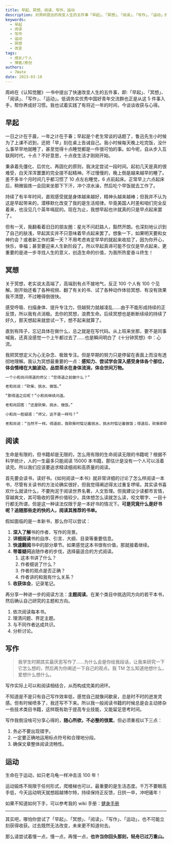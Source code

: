 ```yaml
---
title: 早起、冥想、阅读、写作、运动
description: 对周岭提出的改变人生的五件事「早起」、「冥想」、「阅读」、「写作」、「运动」的感悟和心得。
keywords:
  - 早起
  - 阅读
  - 写作
  - 运动
  - 冥想
  - 改变
tags:
  - 成长/个人
  - 博客/原创
authors:
  - 7Wate
date: 2023-03-10
---
```


周岭在《认知觉醒》一书中提出了快速改变人生的五件事，即:「早起」、「冥想」、「阅读」、「写作」、「运动」。低调务实优秀中国好青年交流群也正是从这 5 件事入手，帮你养成好习惯。我也试着实践了有将近一年的时间，今谈谈收获与心得。

## 早起

一日之计在于晨，一年之计在于春；早起是个老生常谈的话题了，鲁迅先生小时候为了上课不迟到，还把「早」刻在桌上告诫自己。我小时候每天晚上吃完饭，没什么事早早地就睡了，甚至觉得十点睡觉都是一件很可怕的事。如今呢，自从步入互联网时代，十点？不好意思，十点夜生活才刚刚开始。

秉承着先僵化、后优化、再固化的原则，我决定尝试一段时间。起初几天是真的很难受，白天浑浑噩噩的完全提不起精神。不过慢慢的，晚上倒是越来越早的睡了。差不多半个月时间几乎都习惯了 10 点左右睡觉，6 点前起床。正常早上六点起床后，稍微锻炼一会回来坐那下下汗，冲个凉水澡，然后吃个早饭就去工作了。

持续了有半年时间，直观感受就是身体越来越好，精神头越来越棒；但我并不认为这是早起带来的，潜移默化改变了我的是生活规律。毕竟美国人时差和咱们完全反着来，也没见几个英年嗝屁的。现在为止，我想早起也许就真的只是早点起来罢了。

但有一天，我翻看着旧日的朋友圈：星光不问赶路人，豁然开朗。也深刻地认识到了自己的肤浅，早起其实并不只意味着早点起来罢了。想象一下，如果明天要和女神约会？或者新工作的第一天？不用考虑肯定早早的就起来收拾了，因为你开心，快乐，幸福；甚至要迎来人生新阶段了。所以早起真谛可能不仅仅是早点起来，更重要的是进一步寻找人生的意义，创造生命的价值，为我所热爱奋斗终生！

## 冥想

关于冥想，老实说太高端了，高端到有点不接地气，反正 100 个人有 100 个见解。刚开始还看了各种视频、翻了有关的书、试了各种动作体验冥想、有没有效果我不清楚，不过睡得倒很快。

感受呼吸、扫描身体、提升专注力，但越努力就越凌乱……由于不能形成持续的正反馈，所以我有点消极。去你的冥想，浪费生命。后续冥想也是断断续续的持续了好久，那天想起来就尝试一下，想不起来就算了。

直到有阵子，忘记具体在做什么，总之就是在写代码。从上班来坐那，要不是同事喊我，还真没感觉一个上午都过去了……也是瞬间明白了《十分钟冥想》中：心流。

我把冥想定义为心无杂念、极致专注。但是早期的努力只是停留在表面上而没有透彻地理解。我认为冥想最重要的一点：**感知力、尝试学会深入感受身体各个部位，体会情绪在大脑波动，品尝茶水在身体流淌，体会世间万物。**

```markdown
一个小和尚问得道的师父：“您得道之前做什么？”

老和尚说：“砍柴、挑水、做饭。”

“那得道之后呢？”小和尚继续问道。

老和尚回答：“还是砍柴、挑水、做饭。”

小和尚一脸疑惑：“师父，这不是一样吗？”

老和尚说：“当然不一样。得道前，我砍柴时惦记着挑水，挑水时惦记着做饭；得道后，砍柴即砍柴，挑水即挑水，做饭即做饭。”
```

## 阅读

生命是有限的，但书籍却是无限的，怎么用有限的生命阅读无限的书籍呢？根据不科学统计，人的一生最多只能阅读 15000 本书籍，那估计是没有一个人可以活着读完。所以我们应该要追求精读细阅和高质量的阅读。

首先要会读书，读好书。《如何阅读一本书》就非常详细的讨论了怎么样阅读一本书，尽管有关读书的方法论确实很好，但我觉得阐述得太过重复啰嗦。其实读书喜欢什么就读什么，不要拘泥于阅读世界名著，人文哲理。但我建议少读都市言情，穿越爽文，其可吸收的营养价值较少。具体想怎么读就怎么读，咬文嚼字、一目十行都无所谓，但是这一种读法仅限于是一本好书的情况下。**可是究竟什么是好书呢？追随那些走的快的人，阅读其推荐的书单。**

假如面临的是一本新书，那么你可以尝试：

1. **深入了解**书的作者、写作的背景。
2. **详细阅读**书的自序、引言、大纲、目录等重要信息。
3. **快速翻阅**书中的部分章节。如果感觉这本书很有价值，那就接着继续。
4. **带着疑问**追随作者的步伐，选择最适合的方式阅读。
    1. 这本书讲了什么？
    2. 作者细说了什么？
    3. 作者的观点是否正确？
    4. 作者讲的和我有什么关系？
5. **收获体会**，记录笔记。

再分享一种进一步的阅读方法：**主题阅读**。在某个类目中挑选同方向的若干本书，然后确认自己研究的主题和方向。

1. 依次阅读每本书。
2. 理清问题、界定主题。
3. 与不同作者达成共识。
4. 分析讨论。

## 写作

> 我学生时期其实最厌恶写作了……为什么会是你给我段话，让我来研究一下它怎么想的，然后再为你阐述一下自己的观点。我 TM 怎么知道他想什么，爱想什么想什么。

写作实际上可以和阅读相结合，从而构成完美的闭环。

不知道是不是只有自己写作效率低，感觉自己就像间歇泉，总是时不时的迸发灵感。但有时候喷多了，我还写不下来。所以我一般阅读书籍的时候总是会主动掺杂一些技术类目书籍，这样既有助于提高专业技能，又能留足思考时间。

写作我倒没啥可分享心得的，**随心所欲，不必整的很累**。但必须重视以下三点：

1. 务必不要出现错字。
2. 一定要正确地运用标点符号和合理地分段。
3. 确保文章整体阅读流畅性。

## 运动

生命在于运动，如只老乌龟一样冲击活 100 年！

运动锻炼不局限于任何形式，爬楼梯也可以，最重要的是生活态度。千万不要眼高手低，今天运动明天就想超越博尔特，持续保持正反馈，日拱一卒，冲吧骚年！

如果不知道如何下手，可以参考我的 wiki 手册：[健身手册](https://wiki.7wate.com/life/%E5%81%A5%E8%BA%AB/%E9%A5%AE%E9%A3%9F%E5%85%AC%E5%BC%8F/)

---

其实吧，哪怕你尝试了「早起」、「冥想」、「阅读」、「写作」、「运动」，也不可能立刻获得收获。过去既然无法改变，未来更不知道何去。

那么请尝试着慢一点，慢一点，再慢一点，**也许当你回头那刻，轻舟已过万重山。**
